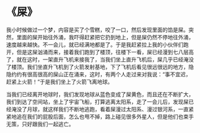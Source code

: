 # 《屎》

我小时候做过一个梦，内容是买了个雪糕，咬了一口，然后发现里面的馅是屎。突然，里面的屎开始往外涌，我吓得赶紧把它扔到地上，但是屎仍然不停地往外涌，速度越来越快。不一会儿，就已经满地都是了。于是我赶紧拉上我的小伙伴们跑开，但是这屎汹涌而来，接着我们跑到了楼顶，往楼下一看，屎已经漫到七八层高了，就在这时，一架直升飞机来接我了，当我们坐上直升飞机后，屎几乎已经淹没了楼顶。我们坐直升飞机到了火箭发射基地，下了飞机后看见很远很远的地方，隐隐约约有很高很高的屎山正在涌来，这时，有两个人走过来对我说：“事不宜迟，赶紧上火箭！”于是我们坐上了火箭飞离地球。

当我们已经离开地球时，我们发现地球从蓝色变成了屎黄色，而且还在不断扩大，我们到达了空间站，坐上了宇宙飞船，打算逃离太阳系，走了一会儿后，发现屎已经淹没了月球，就这样我们不断地逃跑，看着屎漫过太阳系、漫过银河系，一直紧紧地追在我们的屁股后面，怎么也甩不掉，路上碰见很多外星人，但是他们也束手无策，只好跟我们一起逃亡。